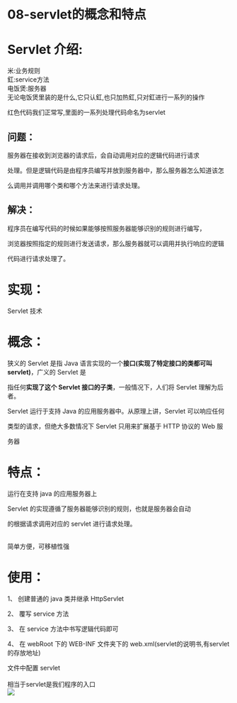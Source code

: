 # 08-servlet的概念和特点

[]()

<a name="7e6d234a"></a>
# Servlet 介绍:
米:业务规则<br />釭:service方法<br />电饭煲:服务器<br />无论电饭煲里装的是什么,它只认釭,也只加热釭,只对釭进行一系列的操作

红色代码我们正常写,里面的一系列处理代码命名为servlet

<a name="d303267a"></a>
## 问题：

服务器在接收到浏览器的请求后，会自动调用对应的逻辑代码进行请求

处理。但是逻辑代码是由程序员编写并放到服务器中，那么服务器怎么知道该怎

么调用并调用哪个类和哪个方法来进行请求处理。

<a name="9252c8c0"></a>
## 解决：

程序员在编写代码的时候如果能够按照服务器能够识别的规则进行编写，

浏览器按照指定的规则进行发送请求，那么服务器就可以调用并执行响应的逻辑

代码进行请求处理了。

<a name="2b9f4fde"></a>
# 实现：

Servlet 技术

<a name="a46d568b"></a>
# 概念：

狭义的 Servlet 是指 Java 语言实现的一个**接口(实现了特定接口的类都可叫servlet)**，广义的 Servlet 是

指任何**实现了这个 Servlet 接口的子类**，一般情况下，人们将 Servlet 理解为后者。

Servlet 运行于支持 Java 的应用服务器中。从原理上讲，Servlet 可以响应任何

类型的请求，但绝大多数情况下 Servlet 只用来扩展基于 HTTP 协议的 Web 服

务器

<a name="04c4a90b"></a>
# 特点：

运行在支持 java 的应用服务器上

Servlet 的实现遵循了服务器能够识别的规则，也就是服务器会自动

的根据请求调用对应的 servlet 进行请求处理。

[]()<br />简单方便，可移植性强

<a name="c766d0a5"></a>
# 使用：

1、	创建普通的 java 类并继承 HttpServlet

2、	覆写 service 方法

3、	在 service 方法中书写逻辑代码即可

4、	在 webRoot 下的 WEB-INF 文件夹下的 web.xml(servlet的说明书,有servlet的存放地址)

文件中配置 servlet<br />
<br />相当于servlet是我们程序的入口<br />![](https://cdn.nlark.com/yuque/0/2019/png/349894/1562418720540-906ac634-6403-41cf-a537-2bbf1a92c1fb.png#align=left&display=inline&height=357&originHeight=1027&originWidth=2596&status=done&width=902)
